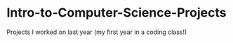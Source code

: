 # Intro-to-Computer-Science-Projects
Projects I worked on last year (my first year in a coding class!)
